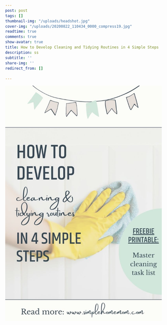 ```yaml
---
post: post
tags: []
thumbnail-img: "/uploads/headshot.jpg"
cover-img: "/uploads/20200822_110434_0000_compress19.jpg"
readtime: true
comments: true
show-avatar: true
title: How to Develop Cleaning and Tidying Routines in 4 Simple Steps
description: ss
subtitle: ''
share-img: ''
redirect_from: []

---
```

![Someone with cleaning gloves on washing a wall.](/uploads/how-to-develop-cleaning-and-tidying-routines-in-4-simple-steps-shm.jpg "How to Develop Cleaning and Tidying Routines in 4 Simple Steps SHM")
